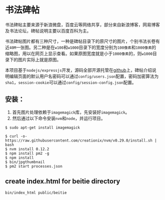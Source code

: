 # 书法碑帖

书法碑帖主要来源于新浪微盘，百度云等网络共享，部分来自新浪博客，网易博客及书法论坛，碑帖说明主要以百度百科为主。

书法碑帖图片都有三种尺寸，一种是碑帖目录下的原尺寸的图片，个别书法长卷有近`40M`一张图。另二种是在`w100`和`w1000`目录下的宽度分别为`100像素`和`1000像素`的缩略图，用以在网页上显示查看。如果原图宽度就是小于`1000像素`的，则`w1000`目录下的图片实际上就是原图。

本项目基于`nodejs/expressjs`开发，源码全部开源托管在[github](https://github.com/yuweijun/shufabeitie)上，碑帖介绍说明编辑页面的默认用户名密码可以通过`config/users.json`配置，密码加密算法为`sha1`，`session-cookie`可以通过`config/session-config.json`配置。

## 安装：

1. 首先图片处理依赖于`imagemagick`库，先安装好`imagemagick`。
2. 然后通过以下命令安装`nvm`和`node`，并运行项目。

```
$ sudo apt-get install imagemagick

$ curl -o- https://raw.githubusercontent.com/creationix/nvm/v0.29.0/install.sh | bash
$ nvm install 0.12.2
$ npm install pm2 -g
$ npm install
$ bin/jpgthumbnail
$ pm2 start processes.json
```

## create index.html for beitie directory

```
bin/index_html public/beitie
```
